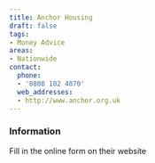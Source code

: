 ```yaml
---
title: Anchor Housing
draft: false
tags:
- Money Advice
areas:
- Nationwide
contact:
  phone:
  - '0808 102 4070'
  web_addresses:
  - http://www.anchor.org.uk
---
```


### Information
Fill in the online form on their website

